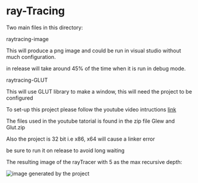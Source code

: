 # ray-Tracing

Two main files in this directory:

raytracing-image

This will produce a png image and could be run in visual studio without much configuration.

in release will take around 45% of the time when it is run in debug mode.

raytracing-GLUT

This will use GLUT library to make a window, this will need the project to be configured

To set-up this project please follow the youtube video intructions 
[link](https://youtu.be/8p76pJsUP44)

The files used in the youtube tatorial is found in the zip file Glew and Glut.zip

Also the project is 32 bit i.e x86, x64 will cause a linker error

be sure to run it on release to avoid long waiting


The resulting image of the rayTracer with 5 as the max recursive depth:

![image generated by the project](/raytracing-image/TracedImage.png "Traced image")